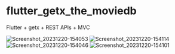 # flutter_getx_the_moviedb

Flutter + getx + REST APIs + MVC


![Screenshot_20231220-154053](https://github.com/KazunguDev/flutter_getx_the_moviedb_project/assets/88532016/8622066d-49dd-4419-8042-e8443a8f9c42)
![Screenshot_20231220-154114](https://github.com/KazunguDev/flutter_getx_the_moviedb_project/assets/88532016/62490fe4-d439-41d2-8aa0-91b135c49c25)
![Screenshot_20231220-154046](https://github.com/KazunguDev/flutter_getx_the_moviedb_project/assets/88532016/c89fbc6a-506d-4bb3-abbf-d2334d3086f3)
![Screenshot_20231220-154101](https://github.com/KazunguDev/flutter_getx_the_moviedb_project/assets/88532016/d4c1ba40-86b5-4637-81e3-b8b0d0038616)
